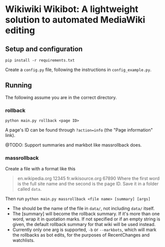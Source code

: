 # Wikiwiki Wikibot: A lightweight solution to automated MediaWiki editing

## Setup and configuration

`pip install -r requirements.txt`

Create a `config.py` file, following the instructions in `config_example.py`.

## Running

The following assume you are in the correct directory.

### rollback

`python main.py rollback <page ID>`

A page's ID can be found through `?action=info` (the "Page information" link).

@TODO: Support summaries and markbot like massrollback does.

### massrollback

Create a file with a format like this
> en.wikipedia.org 12345
> fr.wikisource.org 67890
Where the first word is the full site name and the second is the page ID.
Save it in a folder called `data`.

Then run
`python main.py massrollback <file name> [summary] [args]`

* The <file name> should be the name of the file in `data/`, not including
  `data/` itself.
* The [summary] will become the rollback summary.  If it's more than one word,
  wrap it in quotation marks.  If not specified or if an empty string is
  given, the default rollback summary for that wiki will be used instead.
* Currently only one arg is supported, `-b` or `--markbots`, which will mark
  the rollbacks as bot edits, for the purposes of RecentChanges and
  watchlists.
